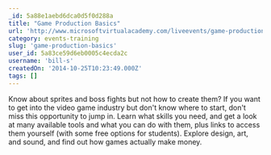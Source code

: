 ```yaml
---
_id: 5a88e1aebd6dca0d5f0d288a
title: "Game Production Basics"
url: 'http://www.microsoftvirtualacademy.com/liveevents/game-production-basics'
category: events-training
slug: 'game-production-basics'
user_id: 5a83ce59d6eb0005c4ecda2c
username: 'bill-s'
createdOn: '2014-10-25T10:23:49.000Z'
tags: []
---
```


Know about sprites and boss fights but not how to create them? If you want to get into the video game industry but don't know where to start, don't miss this opportunity to jump in. Learn what skills you need, and get a look at many available tools and what you can do with them, plus links to access them yourself (with some free options for students). Explore design, art, and sound, and find out how games actually make money.
